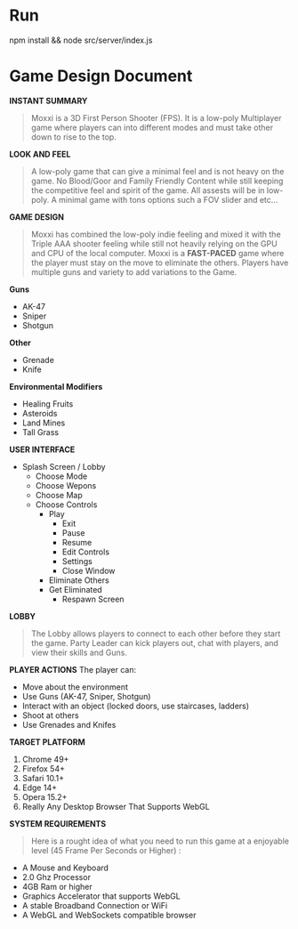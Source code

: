 # Run
npm install && node src/server/index.js

# Game Design Document
**INSTANT SUMMARY**
> Moxxi is a 3D First Person Shooter (FPS). It is a low-poly Multiplayer game where players can into different modes and must take other down to rise to the top.

**LOOK AND FEEL**
> A low-poly game that can give a minimal feel and is not heavy on the game. No Blood/Goor and Family Friendly Content while still keeping the competitive feel and spirit of the game. All assests will be in low-poly. A minimal game with tons options such a FOV slider and etc...

****GAME DESIGN****
> Moxxi has combined the low-poly indie feeling and mixed it with the Triple AAA shooter feeling while still not heavily relying  on the GPU and CPU of the local computer. Moxxi is a **FAST-PACED** game where the player must stay on the move to eliminate the others.  Players have multiple guns and variety to add variations to the Game. 

**Guns**
 - AK-47
 - Sniper
 - Shotgun

**Other**
 - Grenade
 - Knife

 **Environmental Modifiers** 
 - Healing Fruits	 
 - Asteroids
 - Land Mines
 - Tall Grass

**USER INTERFACE**

 - Splash Screen / Lobby
	 - Choose Mode 
	 - Choose Wepons
	 - Choose Map
	 - Choose Controls
		 - Play
			 - Exit 
			 - Pause
			 - Resume
			 - Edit Controls
			 - Settings
			 - Close Window
		- Eliminate Others
		- Get Eliminated
			- Respawn Screen
			
****LOBBY****
> The Lobby allows players to connect to each other before they start the game. 
Party Leader can kick players out, chat with players, and view their skills and Guns.

**PLAYER ACTIONS**
The player can:

-   Move about the environment
-   Use Guns (AK-47, Sniper, Shotgun)
-   Interact with an object (locked doors, use staircases, ladders)
-   Shoot at others
-   Use Grenades and Knifes

**TARGET PLATFORM**

1. Chrome 49+
 2. Firefox 54+
3.  Safari 10.1+
4. Edge 14+
5. Opera 15.2+
6. Really Any Desktop Browser That Supports WebGL

**SYSTEM REQUIREMENTS**

> Here is a rought idea of what you need to run this game at a enjoyable level (45 Frame Per Seconds or Higher) :
-  A Mouse and Keyboard
-  2.0 Ghz Processor
- 4GB Ram or higher
- Graphics Accelerator that supports WebGL
- A stable Broadband Connection or WiFi
- A WebGL and WebSockets compatible browser 
